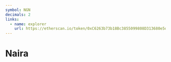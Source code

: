 ```yaml
---
symbol: NGN
decimals: 2
links:
  - name: explorer
    url: https://etherscan.io/token/0xC6263b73b18Bc3855099808D313680e5dD8e24Ce
---
```


# Naira
